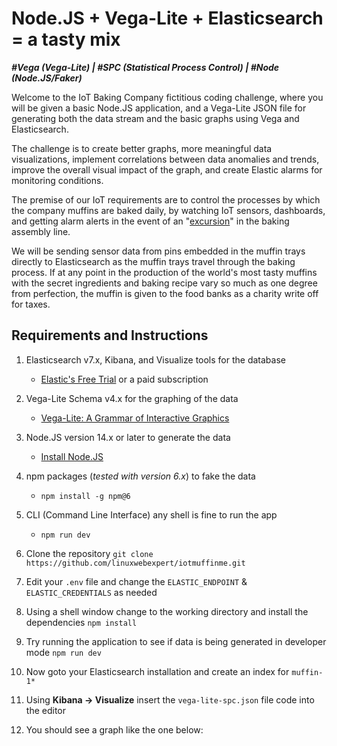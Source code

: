 # Node.JS + Vega-Lite + Elasticsearch = a tasty mix

_**#Vega (Vega-Lite) | #SPC (Statistical Process Control) | #Node (Node.JS/Faker)**_

Welcome to the IoT Baking Company fictitious coding challenge, where you will be
given a basic Node.JS application, and a Vega-Lite JSON file for generating both
the data stream and the basic graphs using Vega and Elasticsearch.

The challenge is to create better graphs, more meaningful data visualizations,
implement correlations between data anomalies and trends, improve the overall
visual impact of the graph, and create Elastic alarms for monitoring conditions.

The premise of our IoT requirements are to control the processes by which the company
muffins are baked daily, by watching IoT sensors, dashboards, and getting alarm alerts
in the event of an "[excursion](https://www.semanticscholar.org/paper/Excursion-Yield-Loss-and-Cycle-Time-Reduction-in-Leachman-Ding/6e7491504f595f5d6d0c4cc4a0a9c073815a61b4)" in the baking assembly line.

We will be sending sensor data from pins embedded in the muffin trays directly to
Elasticsearch as the muffin trays travel through the baking process. If at any
point in the production of the world's most tasty muffins with the secret ingredients
and baking recipe vary so much as one degree from perfection, the muffin is given to
the food banks as a charity write off for taxes.

## Requirements and Instructions

1. Elasticsearch v7.x, Kibana, and Visualize tools for the database
   - [Elastic's Free Trial](https://www.elastic.co/cloud/elasticsearch-service/signup) or a paid subscription
2. Vega-Lite Schema v4.x for the graphing of the data
   - [Vega-Lite: A Grammar of Interactive Graphics](https://vega.github.io/vega-lite/)
3. Node.JS version 14.x or later to generate the data
   - [Install Node.JS](https://nodejs.org/en/download/)
4. npm packages (_tested with version 6.x_) to fake the data
   - `npm install -g npm@6`
5. CLI (Command Line Interface) any shell is fine to run the app
   - `npm run dev`

6. Clone the repository `git clone https://github.com/linuxwebexpert/iotmuffinme.git`
7. Edit your `.env` file and change the `ELASTIC_ENDPOINT` & `ELASTIC_CREDENTIALS` as needed
8. Using a shell window change to the working directory and install the dependencies `npm install`
9. Try running the application to see if data is being generated in developer mode `npm run dev`
10. Now goto your Elasticsearch installation and create an index for `muffin-1*`
11. Using **Kibana -> Visualize** insert the `vega-lite-spc.json` file code into the editor
12. You should see a graph like the one below:
